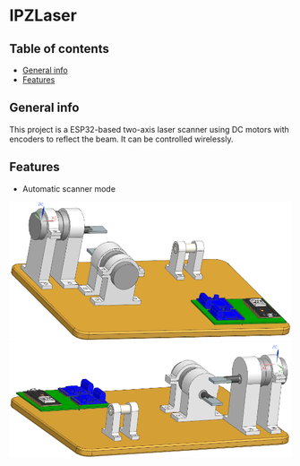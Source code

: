 # IPZLaser 

## Table of contents
* [General info](#general-info)
* [Features](#features)

## General info
This project is a ESP32-based two-axis laser scanner using DC motors with encoders to reflect the beam. It can be controlled wirelessly.

## Features
* Automatic scanner mode


![Model](laser_model.png)
![Model2](laser_model2.png)
